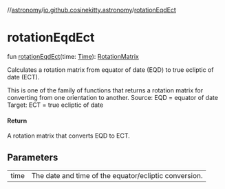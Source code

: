 //[astronomy](../../index.md)/[io.github.cosinekitty.astronomy](index.md)/[rotationEqdEct](rotation-eqd-ect.md)

# rotationEqdEct

fun [rotationEqdEct](rotation-eqd-ect.md)(time: [Time](-time/index.md)): [RotationMatrix](-rotation-matrix/index.md)

Calculates a rotation matrix from equator of date (EQD) to true ecliptic of date (ECT).

This is one of the family of functions that returns a rotation matrix for converting from one orientation to another. Source: EQD = equator of date Target: ECT = true ecliptic of date

#### Return

A rotation matrix that converts EQD to ECT.

## Parameters

| | |
|---|---|
| time | The date and time of the equator/ecliptic conversion. |
